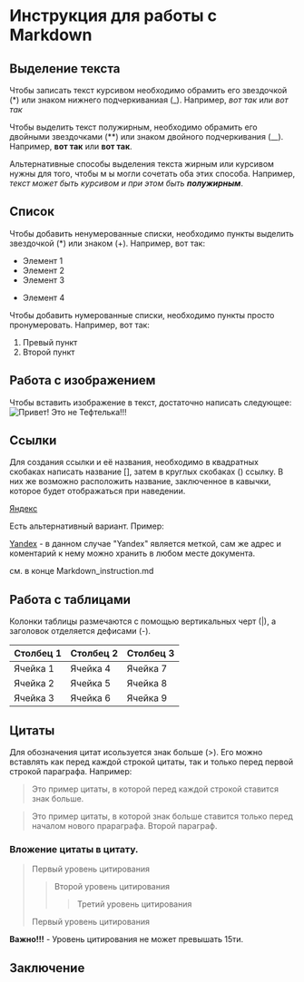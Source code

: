 #  Инструкция для работы с Markdown

## Выделение текста

Чтобы записать текст курсивом необходимо обрамить его звездочкой (*) или знаком нижнего подчеркиваниая (_). Например, *вот так* или _вот так_

Чтобы выделить текст полужирным, необходимо обрамить его двойными звездочками (**) или знаком двойного подчеркивания (__). Например, **вот так** или __вот так__.

Альтернативные способы выделения текста жирным или курсивом нужны для того, чтобы м ы могли сочетать оба этих способа. Например, _текст может быть курсивом и при этом быть **полужирным**_.

## Список

Чтобы добавить ненумерованные списки, необходимо пункты выделить звездочкой (*) или знаком (+).
Например, вот так:
* Элемент 1
* Элемент 2
* Элемент 3
+ Элемент 4

Чтобы добавить нумерованные списки, необходимо пункты просто пронумеровать.
Например, вот так:
1. Превый пункт
2. Второй пункт

## Работа с изображением

Чтобы вставить изображение в текст, достаточно написать следующее:
![Привет! Это не Тефтелька!!!](Van.jpg)

## Ссылки

Для создания ссылки и её названия, необходимо в квадратных скобаках написать название [], затем в круглых скобаках () ссылку. В них же возможно расположить название, заключенное в кавычки, которое будет отображаться при наведении.

[Яндекс](yandex.ru "Переход на страницу Яндекса")

Есть альтернативный вариант.
Пример:

[Yandex] - в данном случае "Yandex" является меткой, сам же адрес и коментарий к нему можно хранить в любом месте документа.

см. в конце Markdown_instruction.md
## Работа с таблицами

Колонки таблицы размечаются с помощью вертикальных черт (|), а заголовок отделяется дефисами (-).

| Столбец 1 | Столбец 2 | Столбец 3 |
|---------- |-----------|-----------|
|Ячейка 1   |Ячейка 4   |Ячейка 7   |
|Ячейка 2   |Ячейка 5   |Ячейка 8   |
|Ячейка 3   |Ячейка 6   |Ячейка 9   |

## Цитаты

Для обозначения цитат исользуется знак больше (>). Его можно вставлять как перед каждой строкой цитаты, так и только перед первой строкой параграфа. Например:
> Это пример цитаты,
> в которой перед каждой строкой
> ставится знак больше.

>Это пример цитаты,
в которой знак больше
ставится только  перед началом нового прараграфа.
>Второй параграф.

### Вложение цитаты в цитату.

>Первый уровень цитирования
>>Второй уровень цитирования
>>>Третий уровень цитирования
>
>Первый уровень цитирования

**Важно!!!** - Уровень цитирования не может превышать 15ти.
## Заключение


[Yandex]: yandex.ru "Переход на страницу Яндекса"